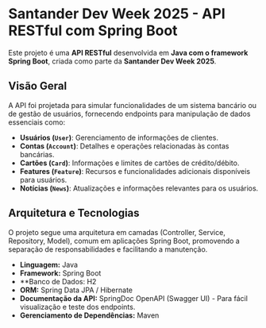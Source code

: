 # Santander Dev Week 2025 - API RESTful com Spring Boot

Este projeto é uma **API RESTful** desenvolvida em **Java com o framework Spring Boot**, criada como parte da **Santander Dev Week 2025**.

## Visão Geral

A API foi projetada para simular funcionalidades de um sistema bancário ou de gestão de usuários, fornecendo endpoints para manipulação de dados essenciais como:

* **Usuários (`User`)**: Gerenciamento de informações de clientes.
* **Contas (`Account`)**: Detalhes e operações relacionadas às contas bancárias.
* **Cartões (`Card`)**: Informações e limites de cartões de crédito/débito.
* **Features (`Feature`)**: Recursos e funcionalidades adicionais disponíveis para usuários.
* **Notícias (`News`)**: Atualizações e informações relevantes para os usuários.

## Arquitetura e Tecnologias

O projeto segue uma arquitetura em camadas (Controller, Service, Repository, Model), comum em aplicações Spring Boot, promovendo a separação de responsabilidades e facilitando a manutenção.

* **Linguagem:** Java
* **Framework:** Spring Boot
* **Banco de Dados: H2
* **ORM:** Spring Data JPA / Hibernate
* **Documentação da API:** SpringDoc OpenAPI (Swagger UI) - Para fácil visualização e teste dos endpoints.
* **Gerenciamento de Dependências:** Maven
